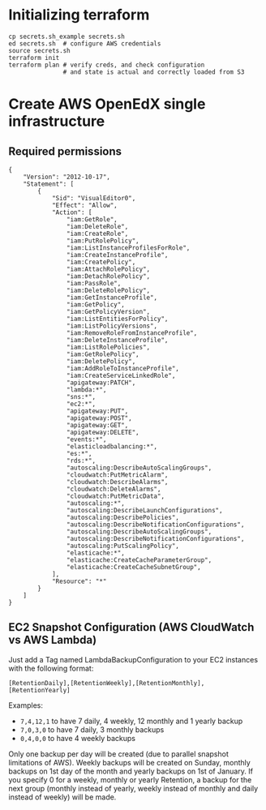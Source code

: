 # Initializing terraform

```
cp secrets.sh_example secrets.sh
ed secrets.sh  # configure AWS credentials
source secrets.sh
terraform init
terraform plan # verify creds, and check configuration
               # and state is actual and correctly loaded from S3
```

# Create AWS OpenEdX single infrastructure
## Required permissions
```
{
    "Version": "2012-10-17",
    "Statement": [
        {
            "Sid": "VisualEditor0",
            "Effect": "Allow",
            "Action": [
                "iam:GetRole",
                "iam:DeleteRole",
                "iam:CreateRole",
                "iam:PutRolePolicy",
                "iam:ListInstanceProfilesForRole",
                "iam:CreateInstanceProfile",
                "iam:CreatePolicy",
                "iam:AttachRolePolicy",
                "iam:DetachRolePolicy",
                "iam:PassRole",
                "iam:DeleteRolePolicy",
                "iam:GetInstanceProfile",
                "iam:GetPolicy",
                "iam:GetPolicyVersion",
                "iam:ListEntitiesForPolicy",
                "iam:ListPolicyVersions",
                "iam:RemoveRoleFromInstanceProfile",
                "iam:DeleteInstanceProfile",
                "iam:ListRolePolicies",
                "iam:GetRolePolicy",
                "iam:DeletePolicy",
                "iam:AddRoleToInstanceProfile",
                "iam:CreateServiceLinkedRole",
                "apigateway:PATCH",
                "lambda:*",
                "sns:*",
                "ec2:*",
                "apigateway:PUT",
                "apigateway:POST",
                "apigateway:GET",
                "apigateway:DELETE",
                "events:*",
                "elasticloadbalancing:*",
                "es:*",
                "rds:*",
                "autoscaling:DescribeAutoScalingGroups",
                "cloudwatch:PutMetricAlarm",
                "cloudwatch:DescribeAlarms",
                "cloudwatch:DeleteAlarms",
                "cloudwatch:PutMetricData",
                "autoscaling:*",
                "autoscaling:DescribeLaunchConfigurations",
                "autoscaling:DescribePolicies",
                "autoscaling:DescribeNotificationConfigurations",
                "autoscaling:DescribeAutoScalingGroups",
                "autoscaling:DescribeNotificationConfigurations",
                "autoscaling:PutScalingPolicy",
                "elasticache:*",
                "elasticache:CreateCacheParameterGroup",
                "elasticache:CreateCacheSubnetGroup",
            ],
            "Resource": "*"
        }
    ]
}
```
## EC2 Snapshot Configuration (AWS CloudWatch vs AWS Lambda)

Just add a Tag named LambdaBackupConfiguration to your EC2 instances with the following format:

`[RetentionDaily],[RetentionWeekly],[RetentionMonthly],[RetentionYearly]`

Examples:
- `7,4,12,1` to have 7 daily, 4 weekly, 12 monthly and 1 yearly backup
- `7,0,3,0` to have 7 daily, 3 monthly backups
- `0,4,0,0` to have 4 weekly backups

Only one backup per day will be created (due to parallel snapshot limitations of AWS).
Weekly backups will be created on Sunday, monthly backups on 1st day of the month and yearly
backups on 1st of January.
If you specify 0 for a weekly, monthly or yearly Retention, a backup for the next group
(monthly instead of yearly, weekly instead of monthly and daily instead of weekly) will be made.
